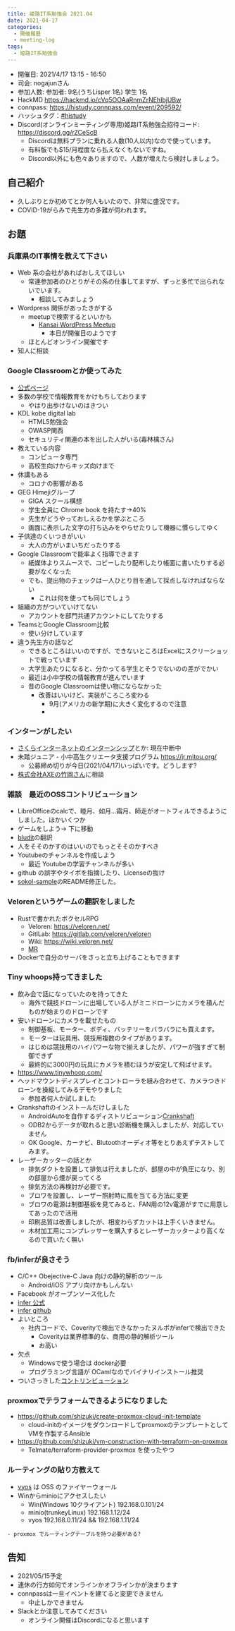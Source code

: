 ```yaml
---
title: 姫路IT系勉強会 2021.04
date: 2021-04-17
categories:
  - 開催履歴
  - meeting-log
tags:
  - 姫路IT系勉強会
---
```


* 開催日: 2021/4/17 13:15 - 16:50
* 司会: nogajunさん
* 参加人数: 参加者: 9名(うちLisper 1名)  学生 1名
* HackMD <https://hackmd.io/cVq5OOAaRnmZrNEhIbjUBw>
* connpass: <https://histudy.connpass.com/event/209592/>
* ハッシュタグ：[#histudy](https://twitter.com/search?q=%23histudy&src=typd)
* Discord(オンラインミーティング専用)姫路IT系勉強会招待コード: <https://discord.gg/rZCeScB>
    * Discordは無料プランに乗れる人数(10人以内)なので使っています。
    * 有料版でも$15/月程度なら払えなくもないですね。
    * Discord以外にも色々ありますので、人数が増えたら検討しましょう。

自己紹介
-----------------------

* 久しぶりとか初めてとか何人もいたので、非常に盛況です。
* COVID-19がらみで先生方の多難が伺われます。

お題
-----------------------

### 兵庫県のIT事情を教えて下さい

* Web 系の会社があればおしえてほしい
    * 常連参加者のひとりがその系の仕事してますが、ずっと多忙で出られないでいます。
        * 相談してみましょう
* Wordpress 関係があったきがする
    * meetupで検索するといいかも
        * [Kansai WordPress Meetup](https://www.meetup.com/ja-JP/Kansai-WordPress-Meetup/)
            * 本日が開催日のようです
    * ほとんどオンライン開催です
* 知人に相談

### Google Classroomとか使ってみた

* [公式ページ](https://classroom.google.com/u/0/h?hl=ja)
* 多数の学校で情報教育をかけもちしております
    * やはり出歩けないのはきつい
* KDL kobe digital lab
    * HTML5勉強会
    * OWASP関西
    * セキュリティ関連の本を出した人がいる(毒林檎さん)
* 教えている内容
    * コンピュータ専門
    * 高校生向けからキッズ向けまで
* 休講もある
    * コロナの影響がある
* GEG Himejiグループ
    * GIGA スクール構想
    * 学生全員に Chrome book を持たす→40%
    * 先生がどうやっておしえるかを学ぶところ
    * 画面に表示した文字の打ち込みをやらせたりして機器に慣らしてゆく
* 子供達のくいつきがいい
    * 大人の方がいまいちだったりする
* Google Classroomで能率よく指導できます
    * 紙媒体よりスムースで、コピーしたり配布したり帳面に書いたりする必要がなくなった
    * でも、提出物のチェックは一人ひとり目を通して採点しなければならない
        * これは何を使っても同じでしょう
* 組織の方がついていけてない
    * アカウントを部門共通アカウントにしてたりする
* TeamsとGoogle Classroom比較
    * 使い分けしています
* 違う先生方の話など
    * できるところはいいのですが、できないところはExcelにスクリーショットで戦っています
    * 大学生あたりになると、分かってる学生とそうでないのの差がでかい
    * 最近は小中学校の情報教育が進んでいます
    * 昔のGoogle Classroomは使い物にならなかった
        * 改善はいいけど、実装がころころ変わる
            * 9月(アメリカの新学期)に大きく変化するので注意
            *

### インターンがしたい

* [さくらインターネットのインターンシップ](https://www.sakura.ad.jp/recruit/internship/)とか: 現在中断中
* 未踏ジュニア - 小中高生クリエータ支援プログラム <https://jr.mitou.org/>
    * 公募締め切りが今日(2021/04/17)いっぱいです。どうします?
* [株式会社AXEの竹岡さん](http://www.axe-inc.co.jp/company/profile.html)に相談

### 雑談　最近のOSSコントリビューション

* LibreOfficeのcalcで、睦月、如月...霜月、師走がオートフィルできるようにしました。ほかいくつか
* ゲームをしよう→ 下に移動
* [bludit](https://www.bludit.com/)の翻訳
* 人をそそのかすのはいいのでもっとそそのかすべき
* Youtubeのチャンネルを作成しよう
    * 最近 Youtubeの学習チャンネルが多い
* github の誤字やタイポを指摘したり、Licenseの抜け
* [sokol-sample](https://github.com/floooh/sokol-samples/pull/85)のREADME修正した。

### Velorenというゲームの翻訳をしました

* Rustで書かれたボクセルRPG
    * Veloren: <https://veloren.net/>
    * GitlLab: <https://gitlab.com/veloren/veloren>
    * Wiki: <https://wiki.veloren.net/>
    * [MR](https://gitlab.com/veloren/veloren/-/merge_requests/2049)
* Dockerで自分のサーバをさっと立ち上げることもできます

### Tiny whoops持ってきました

* 飲み会で話になっていたのを持ってきた
    * 海外で競技ドローンに出場している人がミニドローンにカメラを積んだものが始まりのドローンです
* 安いドローンにカメラを載せたもの
    * 制御基板、モーター、ボディ、バッテリーをバラバラにも買えます。
    * モーターは玩具用、競技用複数のタイプがあります。
    * はじめは競技用のハイパワーな物で揃えましたが、パワーが強すぎて制御できず
    * 最終的に3000円の玩具にカメラを積むほうが安定して飛ばせます。
* <https://www.tinywhoop.com/>
* ヘッドマウントディスプレイとコントローラを組み合わせて、カメラつきドローンを操縦してみるデモやりました
    * 参加者何人か試しました
* Crankshaftのインストールだけしました
    * AndroidAutoを自作するディストリビューション[Crankshaft](https://getcrankshaft.com/)
    * ODB2からデータが取れると思い診断機を購入しましたが、対応していません
    * OK Google、カーナビ、Blutoothオーディオ等をとりあえずテストしてみます。
* レーザーカッターの話とか
    * 排気ダクトを設置して排気は行えましたが、部屋の中が負圧になり、別の部屋から煙が戻ってくる
    * 排気方法の再検討が必要です。
    * ブロワを設置し、レーザー照射時に風を当てる方法に変更
    * ブロワの電源は制御基板を見てみると、FAN用の12v電源がすでに用意してあったので活用
    * 印刷品質は改善しましたが、相変わらずカットは上手くいきません。
    * 木材加工用にコンプレッサーを購入するとレーザーカッターより高くなるので買いたく無い

### fb/inferが良さそう

* C/C++ Obejective-C Java 向けの静的解析のツール
    * Android/iOS アプリ向けかもしんない
* Facebook がオープンソース化した
* [infer 公式](https://fbinfer.com/)
* [infer github](https://github.com/facebook/infer/)
* よいところ
    * 社内コードで、Coverityで検出できなかったヌルポがinferで検出できた
        * Coverityは業界標準的な、商用の静的解析ツール
        * お高い
* 欠点
    * Windowsで使う場合は docker必要
    * プログラミング言語が OCamlなのでバイナリインストール推奨
* ついさっきした[コントリンビューション](https://github.com/facebook/infer/issues/1430)

### proxmoxでテラフォームできるようになりました

* <https://github.com/shizuki/create-proxmox-cloud-init-template>
    * cloud-initのイメージをダウンロードしてproxmoxのテンプレートとしてVMを作製するAnsible
* <https://github.com/shizuki/vm-construction-with-terraform-on-proxmox>
    * Telmate/terraform-provider-proxmox を使ったやつ

### ルーティングの貼り方教えて

* [vyos](https://vyos.io/) は OSS のファイヤーウォール
* Winからminioにアクセスしたい
    * Win(Windows 10クライアント) 192.168.0.101/24
    * minio(trunkeyLinux) 192.168.1.12/24
    * vyos 192.168.0.11/24 && 192.168.1.11/24

```
- proxmox でルーティングテーブルを持つ必要がある?
```

告知
---------------

* 2021/05/15予定
* 連休の行方如何でオンラインかオフラインかが決まります
* connpassは一旦イベントを建てると変更できません
    * 中止しかできません
* Slackとか注意してみてください
    * オンライン開催はDiscordになると思います
